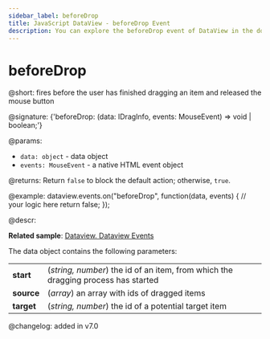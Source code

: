 ```yaml
---
sidebar_label: beforeDrop
title: JavaScript DataView - beforeDrop Event 
description: You can explore the beforeDrop event of DataView in the documentation of the DHTMLX JavaScript UI library. Browse developer guides and API reference, try out code examples and live demos, and download a free 30-day evaluation version of DHTMLX Suite 7.
---
```


# beforeDrop

@short: fires before the user has finished dragging an item and released the mouse button

@signature: {'beforeDrop: (data: IDragInfo, events: MouseEvent) => void | boolean;'}

@params:
- `data: object` - data object
- `events: MouseEvent` - a native HTML event object

@returns:
Return `false` to block the default action; otherwise, `true`.

@example:
dataview.events.on("beforeDrop", function(data, events) {
    // your logic here
    return false;
});

@descr:

**Related sample**: [Dataview. Dataview Events](https://snippet.dhtmlx.com/2d74uyoh)

The data object contains the following parameters:

<table>
	<tbody>
        <tr>
			<td><b>start</b></td>
			<td>(<i>string, number</i>) the id of an item, from which the dragging process has started</td>
		</tr>
        <tr>
			<td><b>source</b></td>
			<td>(<i>array</i>) an array with ids of dragged items</td>
		</tr>
        <tr>
			<td><b>target</b></td>
			<td>(<i>string, number</i>) the id of a potential target item</td>
		</tr>
    </tbody>
</table>

@changelog: added in v7.0

[comment]: # (@relatedapi:
dataview/api/dataview_afterdrag_event.md dataview/api/dataview_afterdrop_event.md dataview/api/dataview_beforedrag_event.md dataview/api/dataview_canceldrop_event.md dataview/api/dataview_candrop_event.md dataview/api/dataview_dragin_event.md dataview/api/dataview_dragout_event.md dataview/api/dataview_dragstart_event.md)
